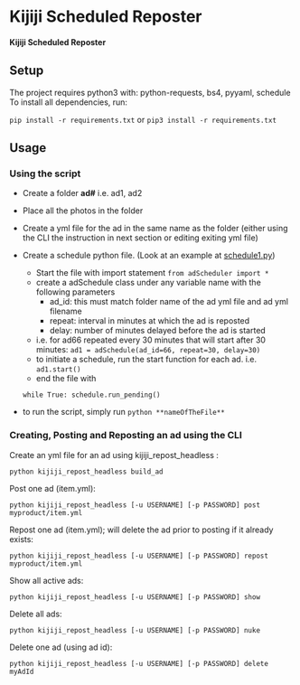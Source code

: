 # Kijiji Scheduled Reposter

#### Kijiji Scheduled Reposter

## Setup

The project requires python3 with: python-requests, bs4, pyyaml, schedule
To install all dependencies, run:

`pip install -r requirements.txt`
or `pip3 install -r requirements.txt`


## Usage

### Using the script

- Create a folder **ad#** i.e. ad1, ad2
- Place all the photos in the folder
- Create a yml file for the ad in the same name as the folder (either using the CLI the instruction in next section or editing exiting yml file)
- Create a schedule python file. (Look at an example at [schedule1.py](schedule1.py))
  - Start the file with import statement `from adScheduler import *`
  - create a adSchedule class under any variable name with the following parameters
    - ad_id: this must match folder name of the ad yml file and ad yml filename
    - repeat: interval in minutes at which the ad is reposted
    - delay: number of minutes delayed before the ad is started
  - i.e. for ad66 repeated every 30 minutes that will start after 30 minutes:
  `ad1 = adSchedule(ad_id=66, repeat=30, delay=30)`
  - to initiate a schedule, run the start function for each ad. i.e. `ad1.start()`
  - end the file with

  `while True:
      schedule.run_pending()`

- to run the script, simply run `python **nameOfTheFile**`


### Creating, Posting and Reposting an ad using the CLI

Create an yml file for an ad using kijiji_repost_headless :

`python kijiji_repost_headless build_ad`

Post one ad (item.yml):

`python kijiji_repost_headless [-u USERNAME] [-p PASSWORD] post myproduct/item.yml`

Repost one ad (item.yml); will delete the ad prior to posting if it already exists:

`python kijiji_repost_headless [-u USERNAME] [-p PASSWORD] repost myproduct/item.yml`

Show all active ads:

`python kijiji_repost_headless [-u USERNAME] [-p PASSWORD] show`

Delete all ads:

`python kijiji_repost_headless [-u USERNAME] [-p PASSWORD] nuke`

Delete one ad (using ad id):

`python kijiji_repost_headless [-u USERNAME] [-p PASSWORD] delete myAdId`
